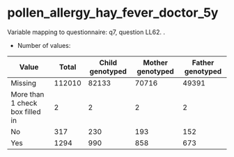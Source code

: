 # pollen_allergy_hay_fever_doctor_5y
Variable mapping to questionnaire: q7, question LL62.
.
- Number of values:

| Value | Total | Child genotyped | Mother genotyped | Father genotyped |
| ----- | ----- | --------------- | ---------------- | ---------------- |
| Missing | 112010 | 82133 | 70716 | 49391 |
| More than 1 check box filled in | 2 | 2 | 2 |2 |
| No | 317 | 230 | 193 |152 |
| Yes | 1294 | 990 | 858 |673 |



